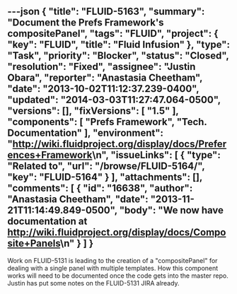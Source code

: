 ---json
{
  "title": "FLUID-5163",
  "summary": "Document the Prefs Framework's compositePanel",
  "tags": "FLUID",
  "project": {
    "key": "FLUID",
    "title": "Fluid Infusion"
  },
  "type": "Task",
  "priority": "Blocker",
  "status": "Closed",
  "resolution": "Fixed",
  "assignee": "Justin Obara",
  "reporter": "Anastasia Cheetham",
  "date": "2013-10-02T11:12:37.239-0400",
  "updated": "2014-03-03T11:27:47.064-0500",
  "versions": [],
  "fixVersions": [
    "1.5"
  ],
  "components": [
    "Prefs Framework",
    "Tech. Documentation"
  ],
  "environment": "<http://wiki.fluidproject.org/display/docs/Preferences+Framework>\n",
  "issueLinks": [
    {
      "type": "Related to",
      "url": "/browse/FLUID-5164/",
      "key": "FLUID-5164"
    }
  ],
  "attachments": [],
  "comments": [
    {
      "id": "16638",
      "author": "Anastasia Cheetham",
      "date": "2013-11-21T11:14:49.849-0500",
      "body": "We now have documentation at <http://wiki.fluidproject.org/display/docs/Composite+Panels>\n"
    }
  ]
}
---
Work on FLUID-5131 is leading to the creation of a "compositePanel" for dealing with a single panel with multiple templates. How this component works will need to be documented once the code gets into the master repo. Justin has put some notes on the FLUID-5131 JIRA already.

        